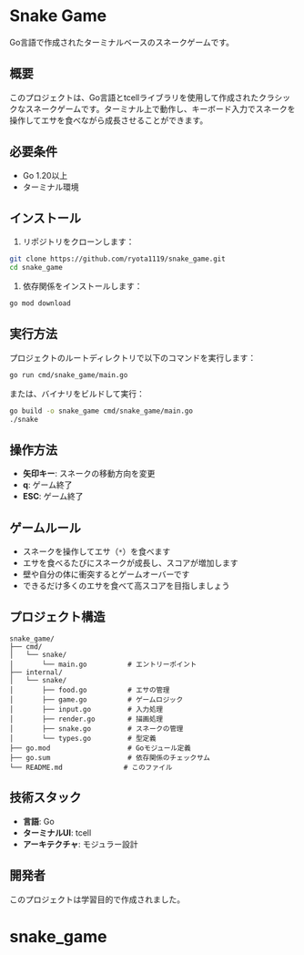 # Snake Game

Go言語で作成されたターミナルベースのスネークゲームです。

## 概要

このプロジェクトは、Go言語とtcellライブラリを使用して作成されたクラシックなスネークゲームです。ターミナル上で動作し、キーボード入力でスネークを操作してエサを食べながら成長させることができます。

## 必要条件

- Go 1.20以上
- ターミナル環境

## インストール

1. リポジトリをクローンします：

```bash
git clone https://github.com/ryota1119/snake_game.git
cd snake_game
```

1. 依存関係をインストールします：

```bash
go mod download
```

## 実行方法

プロジェクトのルートディレクトリで以下のコマンドを実行します：

```bash
go run cmd/snake_game/main.go
```

または、バイナリをビルドして実行：

```bash
go build -o snake_game cmd/snake_game/main.go
./snake
```

## 操作方法

- **矢印キー**: スネークの移動方向を変更
- **q**: ゲーム終了
- **ESC**: ゲーム終了

## ゲームルール

- スネークを操作してエサ（`*`）を食べます
- エサを食べるたびにスネークが成長し、スコアが増加します
- 壁や自分の体に衝突するとゲームオーバーです
- できるだけ多くのエサを食べて高スコアを目指しましょう

## プロジェクト構造

```plaintext
snake_game/
├── cmd/
│   └── snake/
│       └── main.go          # エントリーポイント
├── internal/
│   └── snake/
│       ├── food.go          # エサの管理
│       ├── game.go          # ゲームロジック
│       ├── input.go         # 入力処理
│       ├── render.go        # 描画処理
│       ├── snake.go         # スネークの管理
│       └── types.go         # 型定義
├── go.mod                   # Goモジュール定義
├── go.sum                   # 依存関係のチェックサム
└── README.md               # このファイル
```

## 技術スタック

- **言語**: Go
- **ターミナルUI**: tcell
- **アーキテクチャ**: モジュラー設計

## 開発者

このプロジェクトは学習目的で作成されました。
# snake_game
